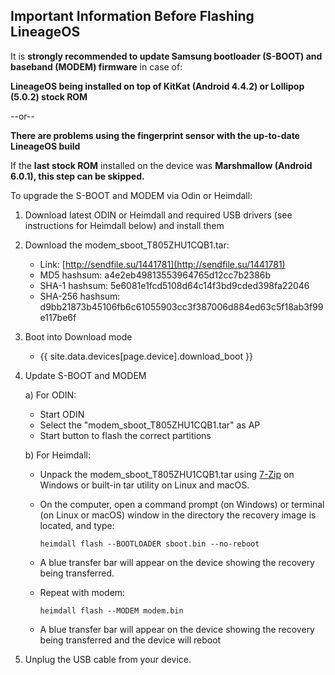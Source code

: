 ## Important Information Before Flashing LineageOS

It is **strongly recommended to update Samsung bootloader (S-BOOT) and baseband (MODEM) firmware** in case of:

**LineageOS being installed on top of KitKat (Android 4.4.2) or Lollipop (5.0.2) stock ROM**

--or--

**There are problems using the fingerprint sensor with the up-to-date LineageOS build**

If the **last stock ROM** installed on the device was **Marshmallow (Android 6.0.1), this step can be skipped.**

To upgrade the S-BOOT and MODEM via Odin or Heimdall:

1. Download latest ODIN or Heimdall and required USB drivers
   (see instructions for Heimdall below) and install them

2. Download the modem_sboot_T805ZHU1CQB1.tar:

   * Link:            [http://sendfile.su/1441781](http://sendfile.su/1441781)
   * MD5 hashsum:     a4e2eb49813553964765d12cc7b2386b
   * SHA-1 hashsum:   5e6081e1fcd5108d64c14f3bd9cded398fa22046
   * SHA-256 hashsum: d9bb21873b45106fb6c61055903cc3f387006d884ed63c5f18ab3f99e117be6f

3. Boot into Download mode

   * {{ site.data.devices[page.device].download_boot }}

4. Update S-BOOT and MODEM

   a) For ODIN: 

     * Start ODIN
     * Select the "modem_sboot_T805ZHU1CQB1.tar" as AP
     * Start button to flash the correct partitions

   b) For Heimdall: 

     * Unpack the modem_sboot_T805ZHU1CQB1.tar using [7-Zip](https://www.7-zip.org) on Windows or built-in tar utility on Linux and macOS.
     * On the computer, open a command prompt (on Windows) or terminal (on Linux or macOS) window in the directory the recovery image is located, and type: 
       ```
       heimdall flash --BOOTLOADER sboot.bin --no-reboot
       ```
     * A blue transfer bar will appear on the device showing the recovery being transferred.

     * Repeat with modem:
       ```
       heimdall flash --MODEM modem.bin
       ```
     * A blue transfer bar will appear on the device showing the recovery being transferred and the device will reboot

6. Unplug the USB cable from your device.
